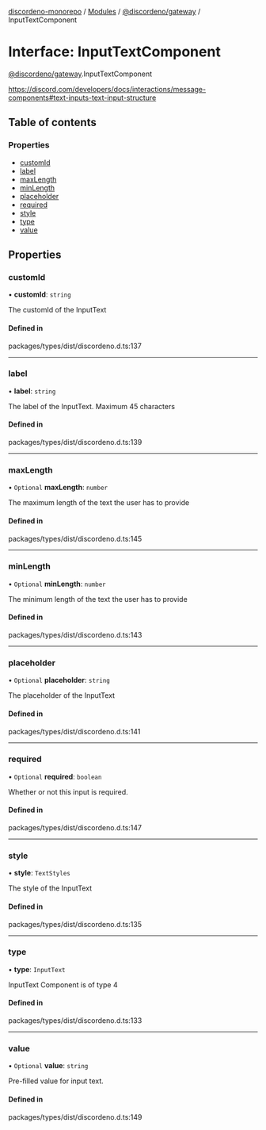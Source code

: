 [discordeno-monorepo](../README.md) / [Modules](../modules.md) / [@discordeno/gateway](../modules/discordeno_gateway.md) / InputTextComponent

# Interface: InputTextComponent

[@discordeno/gateway](../modules/discordeno_gateway.md).InputTextComponent

https://discord.com/developers/docs/interactions/message-components#text-inputs-text-input-structure

## Table of contents

### Properties

- [customId](discordeno_gateway.InputTextComponent.md#customid)
- [label](discordeno_gateway.InputTextComponent.md#label)
- [maxLength](discordeno_gateway.InputTextComponent.md#maxlength)
- [minLength](discordeno_gateway.InputTextComponent.md#minlength)
- [placeholder](discordeno_gateway.InputTextComponent.md#placeholder)
- [required](discordeno_gateway.InputTextComponent.md#required)
- [style](discordeno_gateway.InputTextComponent.md#style)
- [type](discordeno_gateway.InputTextComponent.md#type)
- [value](discordeno_gateway.InputTextComponent.md#value)

## Properties

### customId

• **customId**: `string`

The customId of the InputText

#### Defined in

packages/types/dist/discordeno.d.ts:137

---

### label

• **label**: `string`

The label of the InputText. Maximum 45 characters

#### Defined in

packages/types/dist/discordeno.d.ts:139

---

### maxLength

• `Optional` **maxLength**: `number`

The maximum length of the text the user has to provide

#### Defined in

packages/types/dist/discordeno.d.ts:145

---

### minLength

• `Optional` **minLength**: `number`

The minimum length of the text the user has to provide

#### Defined in

packages/types/dist/discordeno.d.ts:143

---

### placeholder

• `Optional` **placeholder**: `string`

The placeholder of the InputText

#### Defined in

packages/types/dist/discordeno.d.ts:141

---

### required

• `Optional` **required**: `boolean`

Whether or not this input is required.

#### Defined in

packages/types/dist/discordeno.d.ts:147

---

### style

• **style**: `TextStyles`

The style of the InputText

#### Defined in

packages/types/dist/discordeno.d.ts:135

---

### type

• **type**: `InputText`

InputText Component is of type 4

#### Defined in

packages/types/dist/discordeno.d.ts:133

---

### value

• `Optional` **value**: `string`

Pre-filled value for input text.

#### Defined in

packages/types/dist/discordeno.d.ts:149
